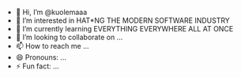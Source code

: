 - 👋 Hi, I’m @kuolemaaa
- 👀 I’m interested in HAT*NG THE MODERN SOFTWARE INDUSTRY
- 🌱 I’m currently learning EVERYTHING EVERYWHERE ALL AT ONCE
- 💞️ I’m looking to collaborate on ...
- 📫 How to reach me ...
- 😄 Pronouns: ...
- ⚡ Fun fact: ...

<!---
kuolemaaa/kuolemaaa is a ✨ special ✨ repository because its `README.md` (this file) appears on your GitHub profile.
You can click the Preview link to take a look at your changes.
--->
